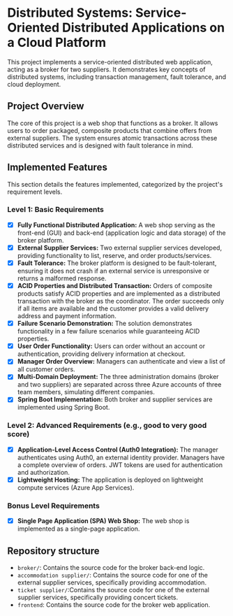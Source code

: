 # Distributed Systems: Service-Oriented Distributed Applications on a Cloud Platform

This project implements a service-oriented distributed web application, acting as a broker for two suppliers. It demonstrates key concepts of distributed systems, including transaction management, fault tolerance, and cloud deployment.

## Project Overview

The core of this project is a web shop that functions as a broker. It allows users to order packaged, composite products that combine offers from external suppliers. The system ensures atomic transactions across these distributed services and is designed with fault tolerance in mind.

## Implemented Features

This section details the features implemented, categorized by the project's requirement levels.

### Level 1: Basic Requirements

- [X] **Fully Functional Distributed Application:** A web shop serving as the front-end (GUI) and back-end (application logic and data storage) of the broker platform.
- [X] **External Supplier Services:** Two external supplier services developed, providing functionality to list, reserve, and order products/services.
- [X] **Fault Tolerance:** The broker platform is designed to be fault-tolerant, ensuring it does not crash if an external service is unresponsive or returns a malformed response.
- [X] **ACID Properties and Distributed Transaction:** Orders of composite products satisfy ACID properties and are implemented as a distributed transaction with the broker as the coordinator. The order succeeds only if all items are available and the customer provides a valid delivery address and payment information.
- [X] **Failure Scenario Demonstration:** The solution demonstrates functionality in a few failure scenarios while guaranteeing ACID properties.
- [X] **User Order Functionality:** Users can order without an account or authentication, providing delivery information at checkout. 
- [X] **Manager Order Overview:** Managers can authenticate and view a list of all customer orders.
- [X] **Multi-Domain Deployment:** The three administration domains (broker and two suppliers) are separated across three Azure accounts of three team members, simulating different companies.
- [X] **Spring Boot Implementation:** Both broker and supplier services are implemented using Spring Boot.

### Level 2: Advanced Requirements (e.g., good to very good score)

- [X] **Application-Level Access Control (Auth0 Integration):** The manager authenticates using Auth0, an external identity provider. Managers have a complete overview of orders. JWT tokens are used for authentication and authorization.
- [X] **Lightweight Hosting:** The application is deployed on lightweight compute services (Azure App Services).

### Bonus Level Requirements

- [X] **Single Page Application (SPA) Web Shop:** The web shop is implemented as a single-page application.

## Repository structure

- `broker/`: Contains the source code for the broker back-end logic.
- `accommodation supplier/`: Contains the source code for one of the external supplier services, specifically providing accommodation.
- `ticket supplier/`:Contains the source code for one of the external supplier services, specifically providing concert tickets.
- `frontend`: Contains the source code for the broker web application.
